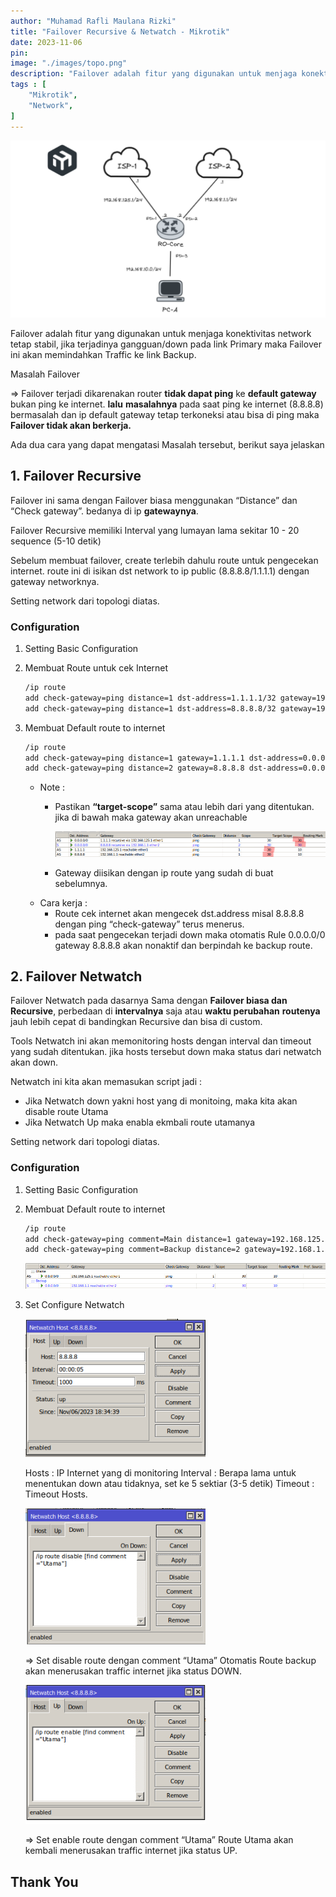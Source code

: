 ```yaml
---
author: "Muhamad Rafli Maulana Rizki"
title: "Failover Recursive & Netwatch - Mikrotik"
date: 2023-11-06
pin: 
image: "./images/topo.png"
description: "Failover adalah fitur yang digunakan untuk menjaga konektivitas network tetap stabil, jika terjadinya gangguan/down pada link Primary maka Failover ini akan memindahkan Traffic ke link Backup"
tags : [
    "Mikrotik",
    "Network",
]
---
```


![Topologi](./images/topo.png "Topologi")

Failover adalah fitur yang digunakan untuk menjaga konektivitas network tetap stabil, jika terjadinya gangguan/down pada link Primary maka Failover ini akan memindahkan Traffic ke link Backup.

Masalah Failover

⇒ Failover terjadi dikarenakan router **tidak dapat ping** ke **default gateway** bukan ping ke internet. **lalu** **masalahnya** pada saat ping ke internet (8.8.8.8) bermasalah dan ip default gateway tetap terkoneksi atau bisa di ping maka **Failover tidak akan berkerja.**

Ada dua cara yang dapat mengatasi Masalah tersebut, berikut saya jelaskan

## 1. Failover Recursive

Failover ini sama dengan Failover biasa menggunakan “Distance” dan “Check gateway”. bedanya di ip **gatewaynya**. 

Failover Recursive memiliki Interval yang lumayan lama sekitar 10 - 20 sequence (5-10 detik)

Sebelum membuat failover, create terlebih dahulu route untuk pengecekan internet. route ini di isikan dst network to ip public (8.8.8.8/1.1.1.1) dengan gateway networknya.

Setting network dari topologi diatas.

### Configuration

1. Setting Basic Configuration
2. Membuat Route untuk cek Internet
    
    ```bash
    /ip route
    add check-gateway=ping distance=1 dst-address=1.1.1.1/32 gateway=192.168.125.1
    add check-gateway=ping distance=1 dst-address=8.8.8.8/32 gateway=192.168.1.1
    ```
    
3. Membuat Default route to internet
    
    ```bash
    /ip route
    add check-gateway=ping distance=1 gateway=1.1.1.1 dst-address=0.0.0.0/0 target-scope=30
    add check-gateway=ping distance=2 gateway=8.8.8.8 dst-address=0.0.0.0/0 target-scope=30
    ```
    
    - Note :
        - Pastikan **“target-scope”** sama atau lebih dari yang ditentukan.
        jika di bawah maka gateway akan unreachable
            
            ![recursive.png](./images/recursive.png)
            
        - Gateway diisikan dengan ip route yang sudah di buat sebelumnya.
    - Cara kerja :
        - Route cek internet akan mengecek dst.address misal 8.8.8.8 dengan ping “check-gateway” terus menerus.
        - pada saat pengecekan terjadi down maka otomatis Rule 0.0.0.0/0 gateway 8.8.8.8 akan nonaktif dan berpindah ke backup route.

## 2. Failover Netwatch

Failover Netwatch pada dasarnya Sama dengan **Failover biasa dan Recursive**, perbedaan di **intervalnya** saja atau **waktu perubahan** **routenya** jauh lebih cepat di bandingkan Recursive dan bisa di custom.

Tools Netwatch ini akan memonitoring hosts dengan interval dan timeout yang sudah ditentukan. jika hosts tersebut down maka status dari netwatch akan down.

Netwatch ini kita akan memasukan script jadi :

- Jika Netwatch down yakni host yang di monitoing, maka kita akan disable route Utama
- Jika Netwatch Up maka enabla ekmbali route utamanya

Setting network dari topologi diatas.

### Configuration

1. Setting Basic Configuration
2. Membuat Default route to internet
    
    ```bash
    /ip route
    add check-gateway=ping comment=Main distance=1 gateway=192.168.125.1 dst-address=0.0.0.0/0 
    add check-gateway=ping comment=Backup distance=2 gateway=192.168.1.1 dst-address=0.0.0.0/0
    ```
    
    ![routenetwatch.png](./images/routenetwatch.png)
    
3. Set Configure Netwatch
    
    <img src="./images/netwatch1.png" alt="netwatch1" style="width: 60%;">
    
    Hosts : IP Internet yang di monitoring
    Interval : Berapa lama untuk menentukan down atau tidaknya, set ke 5 sektiar (3-5 detik)
    Timeout : Timeout Hosts. 

    <img src="./images/netwatch2.png" alt="netwatch2" style="width: 60%;">

    ⇒ Set disable route dengan comment “Utama”
    Otomatis Route backup akan menerusakan traffic internet jika status DOWN.
    
    <img src="./images/netwatch3.png" alt="netwatch3" style="width: 60%;">

    ⇒ Set enable route dengan comment “Utama”
    Route Utama akan kembali menerusakan traffic internet jika status UP.
    

## Thank You